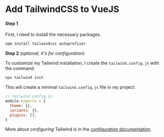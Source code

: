 # Add TailwindCSS to VueJS

#### Step 1

First, I need to install the necessary packages.

```bash
npm install tailwindcss autoprefixer
```

**Step 2** *(optional, it's for configuration)*

To customize my Tailwind installation, I create the `tailwind.config.js` with the command:

```bash
npx tailwind init
```

This will create a minimal `tailwind.config.js` file in my project:

```js
// tailwind.config.js
module.exports = {
  theme: {},
  variants: {},
  plugins: [],
}
```

More about *configuring* Tailwind is in the [configuration documentation](https://tailwindcss.com/docs/configuration/).

